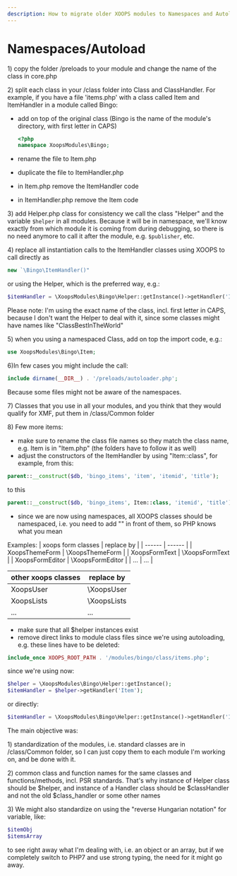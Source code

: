 ```yaml
---
description: How to migrate older XOOPS modules to Namespaces and Autoloading?
---
```


# Namespaces/Autoload

1\) copy the folder /preloads to your module and change the name of the class in core.php

2\) split each class in your /class folder into Class and ClassHandler. For example, if you have a file 'items.php' with a class called Item and ItemHandler in a module called Bingo:

* add on top of the original class \(Bingo is the name of the module's directory, with first letter in CAPS\)

  ```php 
  <?php
  namespace XoopsModules\Bingo;
  ```

* rename the file to Item.php
* duplicate the file to ItemHandler.php
* in Item.php remove the ItemHandler code
* in ItemHandler.php remove the Item code

3\) add Helper.php class for consistency we call the class "Helper" and the variable ```$helper``` in all modules. Because it will be in namespace, we'll know exactly from which module it is coming from during debugging, so there is no need anymore to call it after the module, e.g. ```$publisher```, etc.

4\) replace all instantiation calls to the ItemHandler classes using XOOPS to call directly as 
```php
new `\Bingo\ItemHandler()" 
```
or using the Helper, which is the preferred way, e.g.:

```php 
$itemHandler = \XoopsModules\Bingo\Helper::getInstance()->getHandler('Item');`
```

Please note: I'm using the exact name of the class, incl. first letter in CAPS, because I don't want the Helper to deal with it, since some classes might have names like "ClassBestInTheWorld"

5\) when you using a namespaced Class, add on top the import code, e.g.:

```php 
use XoopsModules\Bingo\Item;
```

6\)In few cases you might include the call:

```php 
include dirname(__DIR__) . '/preloads/autoloader.php';
```
Because some files might not be aware of the namespaces.

7\) Classes that you use in all your modules, and you think that they would qualify for XMF, put them in /class/Common folder

8\) Few more items:

* make sure to rename the class file names so they match the class name, e.g. Item is in "Item.php"  \(the folders have to follow it as well\)
* adjust the constructors of the ItemHandler by using "Item::class", for example, from this:

```php
parent::__construct($db, 'bingo_items', 'item', 'itemid', 'title');
```
to this
```php
parent::__construct($db, 'bingo_items', Item::class, 'itemid', 'title');
```
* since we are now using namespaces, all XOOPS classes should be namespaced, i.e. you need to add "\" in front of them, so PHP knows what you mean

Examples:
| xoops form classes | replace by |
| ------ | ------ |
| XoopsThemeForm | \XoopsThemeForm |
| XoopsFormText | \XoopsFormText |
| XoopsFormEditor | \XoopsFormEditor |
| ... | ... |

| other xoops classes | replace by |
| ------ | ------ |
| XoopsUser | \XoopsUser |
| XoopsLists | \XoopsLists |
| ... | ... |

* make sure that all $helper instances exist
* remove direct links to module class files since we're using autoloading, e.g. these lines have to be deleted:

```php
include_once XOOPS_ROOT_PATH . '/modules/bingo/class/items.php';
```
since we're using now:

```php
$helper = \XoopsModules\Bingo\Helper::getInstance();
$itemHandler = $helper->getHandler('Item');
```
or directly:
```php
$itemHandler = \XoopsModules\Bingo\Helper::getInstance()->getHandler('Item');
```
The main objective was:

1\) standardization of the modules, i.e. standard classes are in /class/Common folder, so I can just copy them to each module I'm working on, and be done with it.

2\) common class and function names for the same classes and functions/methods, incl. PSR standards. That's why instance of Helper class should be $helper, and instance of a Handler class should be $classHandler and not the old $class\_handler or some other names

3\) We might also standardize on using the "reverse Hungarian notation" for variable, like: 
```php
$itemObj   
$itemsArray
```

to see right away what I'm dealing with, i.e. an object or an array, but if we completely switch to PHP7 and use strong typing, the need for it might go away.



